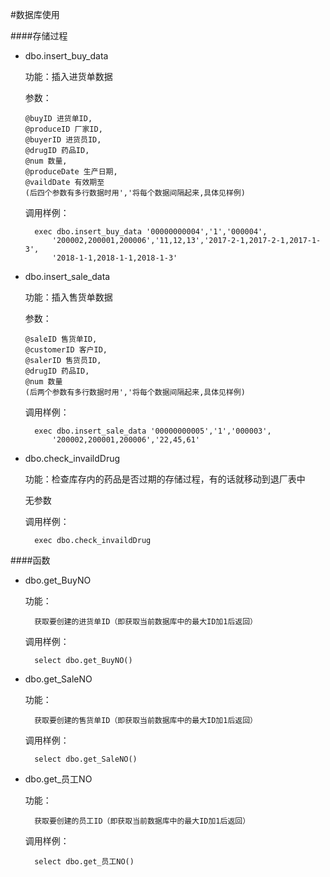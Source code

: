 #数据库使用

####存储过程
* dbo.insert_buy_data

    功能：插入进货单数据
    
    参数：
    
      @buyID 进货单ID,
      @produceID 厂家ID,
      @buyerID 进货员ID,
      @drugID 药品ID,
      @num 数量,   
      @produceDate 生产日期,
      @vaildDate 有效期至
      (后四个参数有多行数据时用','将每个数据间隔起来,具体见样例)

    调用样例：
    
        exec dbo.insert_buy_data '00000000004','1','000004',
        	'200002,200001,200006','11,12,13','2017-2-1,2017-2-1,2017-1-3',
        	'2018-1-1,2018-1-1,2018-1-3'

* dbo.insert_sale_data

    功能：插入售货单数据
    
    参数：
    
      @saleID 售货单ID,
      @customerID 客户ID,
      @salerID 售货员ID,
      @drugID 药品ID,
      @num 数量
      (后两个参数有多行数据时用','将每个数据间隔起来,具体见样例)

    调用样例：
    
        exec dbo.insert_sale_data '00000000005','1','000003',
        	'200002,200001,200006','22,45,61'

* dbo.check_invaildDrug

    功能：检查库存内的药品是否过期的存储过程，有的话就移动到退厂表中
    
    无参数
    
    调用样例：
    
        exec dbo.check_invaildDrug



####函数

* dbo.get_BuyNO

    功能：
        
        获取要创建的进货单ID（即获取当前数据库中的最大ID加1后返回）
        
     调用样例：
     
        select dbo.get_BuyNO()
        
* dbo.get_SaleNO

    功能：
        
        获取要创建的售货单ID（即获取当前数据库中的最大ID加1后返回）
        
     调用样例：
     
        select dbo.get_SaleNO()

            
* dbo.get_员工NO

    功能：
        
        获取要创建的员工ID（即获取当前数据库中的最大ID加1后返回）
        
     调用样例：
     
        select dbo.get_员工NO()